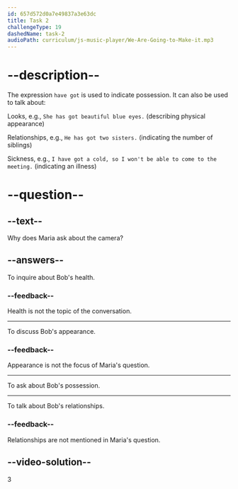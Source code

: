```yaml
---
id: 657d572d0a7e49837a3e63dc
title: Task 2
challengeType: 19
dashedName: task-2
audioPath: curriculum/js-music-player/We-Are-Going-to-Make-it.mp3
---
```


<!--
AUDIO REFERENCE: 
Maria: Hey, I noticed that you have got a camera on your desk. Are you into photography?
-->

# --description--

The expression `have got` is used to indicate possession. It can also be used to talk about:

Looks, e.g., `She has got beautiful blue eyes.` (describing physical appearance)

Relationships, e.g., `He has got two sisters.` (indicating the number of siblings)

Sickness, e.g., `I have got a cold, so I won't be able to come to the meeting.` (indicating an illness)

# --question--

## --text--

Why does Maria ask about the camera?

## --answers--

To inquire about Bob's health.

### --feedback--

Health is not the topic of the conversation.

---

To discuss Bob's appearance.

### --feedback--

Appearance is not the focus of Maria's question.

---

To ask about Bob's possession.

---

To talk about Bob's relationships.

### --feedback--

Relationships are not mentioned in Maria's question.

## --video-solution--

3
